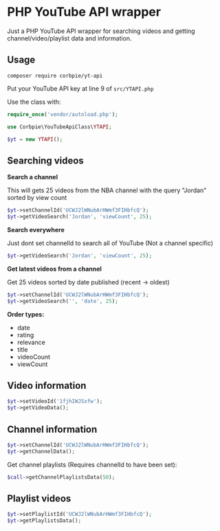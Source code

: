 # PHP YouTube API wrapper

Just a PHP YouTube API wrapper for searching videos and getting channel/video/playlist data and information.

## Usage

```shell
composer require corbpie/yt-api
```

Put your YouTube API key at line 9 of ```src/YTAPI.php```

Use the class with:

```php
require_once('vendor/autoload.php');

use Corbpie\YouTubeApiClass\YTAPI;

$yt = new YTAPI();
```

## Searching videos

**Search a channel**

This will gets 25 videos from the NBA channel with the query "Jordan" sorted by view count

```php
$yt->setChannelId('UCWJ2lWNubArHWmf3FIHbfcQ');
$yt->getVideoSearch('Jordan', 'viewCount', 25);
```

**Search everywhere**

Just dont set channelId to search all of YouTube (Not a channel specific)

```php
$yt->getVideoSearch('Jordan', 'viewCount', 25);
```

**Get latest videos from a channel**

Get 25 videos sorted by date published (recent -> oldest)

```php
$yt->setChannelId('UCWJ2lWNubArHWmf3FIHbfcQ');
$yt->getVideoSearch('', 'date', 25);
```


**Order types:**

* date
* rating
* relevance
* title
* videoCount
* viewCount

## Video information

```php
$yt->setVideoId('1fjhIWJSxfw');
$yt->getVideoData();
```

## Channel information

```php
$yt->setChannelId('UCWJ2lWNubArHWmf3FIHbfcQ');
$yt->getChannelData();
```

Get channel playlists (Requires channelId to have been set):

```php
$call->getChannelPlaylistsData(50);
```

## Playlist videos

```php
$yt->setPlaylistId('UCWJ2lWNubArHWmf3FIHbfcQ');
$yt->getPlaylistsData();
```
